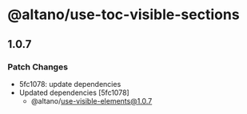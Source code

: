 # @altano/use-toc-visible-sections

## 1.0.7

### Patch Changes

- 5fc1078: update dependencies
- Updated dependencies [5fc1078]
  - @altano/use-visible-elements@1.0.7
